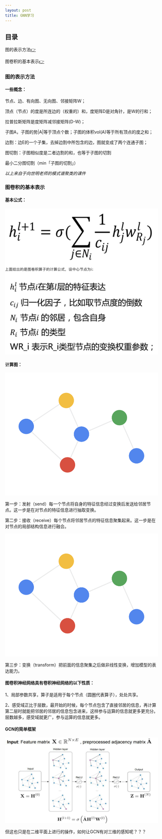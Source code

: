 ```yaml
---
layout: post
title: GNN学习
---
```


## 目录
图的表示方法[👉](#1)

图卷积的基本表示[👉](#1)
<span id="1"/>
### 图的表示方法

#### 一些概念：

节点、边、有向图、无向图、邻接矩阵W；

顶点（节点）的度是所连边的（权重的）和，度矩阵D是对角针，是W的行和；

拉普拉斯矩阵是度矩阵减邻接矩阵(D-W)；

子图A，子图的势|A|等于顶点个数；子图的体积vol(A)等于所有顶点的度之和；

边割：边E的一个子集，去掉边割中所包含的边，图就变成了两个连通子图；

图切割：子图相似度是二者边割的和，也等于子图的切割

最小二分图切割（min「子图的切割」）

*以上来自于向世明老师的模式谱聚类的课件*
<span id="2"/>
### 图卷积的基本表示

#### 基本公式：
![](/images/gnn1.png)

#### 计算图：

![](/images/gnn2.gif)

第一步：发射（send）每一个节点将自身的特征信息经过变换后发送给邻居节点。这一步是在对节点的特征信息进行抽取变换。

第二步：接收（receive）每个节点将邻居节点的特征信息聚集起来。这一步是在对节点的局部结构信息进行融合。

![](/images/gnn3.gif)

第三步：变换（transform）把前面的信息聚集之后做非线性变换，增加模型的表达能力。

#### 图卷积神经网络具有卷积神经网络的以下性质：

1、局部参数共享，算子是适用于每个节点（圆圈代表算子），处处共享。

2、感受域正比于层数，最开始的时候，每个节点包含了直接邻居的信息，再计算第二层时就能把邻居的邻居的信息包含进来，这样参与运算的信息就更多更充分。层数越多，感受域就更广，参与运算的信息就更多。

#### GCN的简单框架

![](/images/gnn4.jpeg)

但这也只是在二维平面上进行的操作，如何让GCN有对三维的感知呢？？？